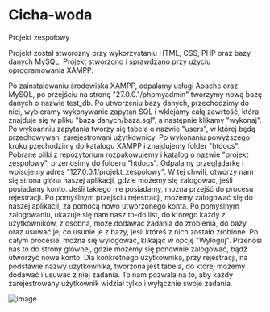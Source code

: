 # Cicha-woda
Projekt zespołowy

Projekt został stworozny przy wykorzystaniu HTML, CSS, PHP oraz bazy danych MySQL.
Projekt stworzono i sprawdzano przy użyciu oprogramowania XAMPP.

Po zainstalowaniu środowiska XAMPP, odpalamy usługi Apache oraz MySQL, po przejściu na stronę "27.0.0.1/phpmyadmin" tworzymy nową bazę danych o nazwie test_db.
Po utworzeniu bazy danych, przechodzimy do niej, wybieramy wykonywanie zapytań SQL i wklejamy całą zawrtość, która znajduje się w pliku "baza danych/baza.sql", a następnie klikamy "wykonaj". Po wykoanniu zapytania tworzy się tabela o nazwie "users", w której będą przechowywani zarejestrowani użytkownicy.
Po wykonaniu powyższego kroku pzechodzimy do katalogu XAMPP i znajdujemy folder "htdocs". Pobrane pliki z repozytorium rozpakowujemy i katalog o nazwie "projekt zespołowy", przenosimy do folderu "htdocs". Odpalamy przeglądarkę i wpisujemy adres "127.0.0.1/projekt_zespolowy". W tej chwili, otworzy nam się strona głóna naszej aplikacji, gdzie możemy się zalogować, jeśli posiadamy konto. Jeśli takiego nie posiadamy, można przejść do procesu rejestracji. Po pomyślnym przejściu rejestracji, możemy zalogować się do naszej aplikacji, za pomocą nowo utworzonego konta.
Po pomyślnym zalogowaniu, ukazuje się nam nasz to-do list, do którego każdy z użytkowników, z osobna, może dodawać zadania do zrobienia, do bazy oraz usuwać je, co usunie je z bazy, jeśli któreś z nich zostało zrobione. Po całym procesie, można się wylogować, klikając w opcję "Wyloguj". Przenosi nas to do strony głównej, gdzie możemy się ponownie zalogować, bądź utworzyć nowe konto.
Dla konkretnego użytkownika, przy rejestracji, na podstawie nazwy użytkownika, tworzona jest tabela, do której możemy dodawać i usuwać z niej zadania. To nam pozwala na to, aby każdy zarejestrowany użytkownik widział tylko i wyłącznie swoje zadania.

![image](https://user-images.githubusercontent.com/62951876/115112391-9be6e800-9f85-11eb-8822-0f8dcbd6e8e8.png)
